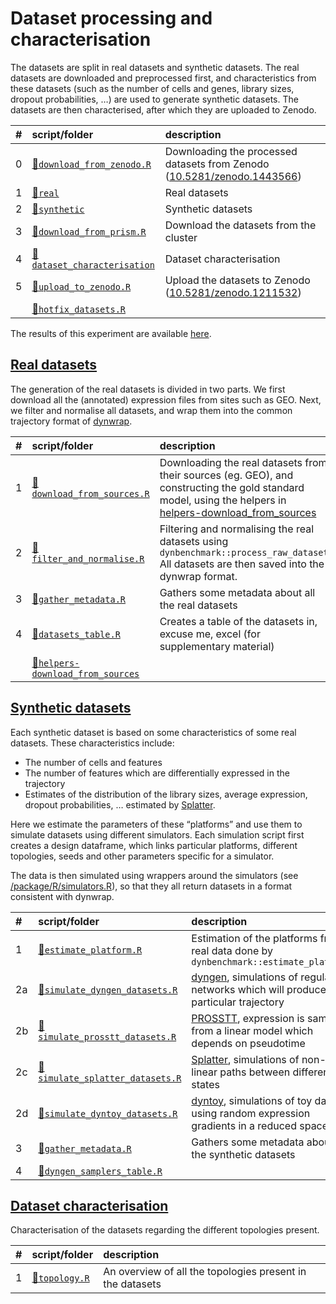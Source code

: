 
# Dataset processing and characterisation

The datasets are split in real datasets and synthetic datasets. The real
datasets are downloaded and preprocessed first, and characteristics from
these datasets (such as the number of cells and genes, library sizes,
dropout probabilities, …) are used to generate synthetic datasets. The
datasets are then characterised, after which they are uploaded to
Zenodo.

| \# | script/folder                                              | description                                                                                                       |
| :- | :--------------------------------------------------------- | :---------------------------------------------------------------------------------------------------------------- |
| 0  | [📄`download_from_zenodo.R`](00-download_from_zenodo.R)     | Downloading the processed datasets from Zenodo ([10.5281/zenodo.1443566](https://doi.org/10.5281/zenodo.1443566)) |
| 1  | [📁`real`](01-real)                                         | Real datasets                                                                                                     |
| 2  | [📁`synthetic`](02-synthetic)                               | Synthetic datasets                                                                                                |
| 3  | [📄`download_from_prism.R`](03-download_from_prism.R)       | Download the datasets from the cluster                                                                            |
| 4  | [📁`dataset_characterisation`](04-dataset_characterisation) | Dataset characterisation                                                                                          |
| 5  | [📄`upload_to_zenodo.R`](05-upload_to_zenodo.R)             | Upload the datasets to Zenodo ([10.5281/zenodo.1211532](https://doi.org/10.5281/zenodo.1211532))                  |
|    | [📄`hotfix_datasets.R`](hotfix_datasets.R)                  |                                                                                                                   |

The results of this experiment are available
[here](https://github.com/dynverse/dynbenchmark_results/tree/master/01-datasets).

## [Real datasets](01-real)

The generation of the real datasets is divided in two parts. We first
download all the (annotated) expression files from sites such as GEO.
Next, we filter and normalise all datasets, and wrap them into the
common trajectory format of
[dynwrap](https://www.github.com/dynverse/dynwrap).

| \# | script/folder                                                                                                                                     | description                                                                                                                                                                                                                                                                 |
| :- | :------------------------------------------------------------------------------------------------------------------------------------------------ | :-------------------------------------------------------------------------------------------------------------------------------------------------------------------------------------------------------------------------------------------------------------------------- |
| 1  | [📄`download_from_sources.R`](/home/wouters/thesis/projects/dynverse/dynbenchmark/scripts/01-datasets/01-real/01-download_from_sources.R)          | Downloading the real datasets from their sources (eg. GEO), and constructing the gold standard model, using the helpers in [helpers-download\_from\_sources](/home/wouters/thesis/projects/dynverse/dynbenchmark/scripts/01-datasets/01-real/helpers-download_from_sources) |
| 2  | [📄`filter_and_normalise.R`](/home/wouters/thesis/projects/dynverse/dynbenchmark/scripts/01-datasets/01-real/02-filter_and_normalise.R)            | Filtering and normalising the real datasets using `dynbenchmark::process_raw_dataset` All datasets are then saved into the dynwrap format.                                                                                                                                  |
| 3  | [📄`gather_metadata.R`](/home/wouters/thesis/projects/dynverse/dynbenchmark/scripts/01-datasets/01-real/03-gather_metadata.R)                      | Gathers some metadata about all the real datasets                                                                                                                                                                                                                           |
| 4  | [📄`datasets_table.R`](/home/wouters/thesis/projects/dynverse/dynbenchmark/scripts/01-datasets/01-real/04-datasets_table.R)                        | Creates a table of the datasets in, excuse me, excel (for supplementary material)                                                                                                                                                                                           |
|    | [📁`helpers-download_from_sources`](/home/wouters/thesis/projects/dynverse/dynbenchmark/scripts/01-datasets/01-real/helpers-download_from_sources) |                                                                                                                                                                                                                                                                             |

## [Synthetic datasets](02-synthetic)

Each synthetic dataset is based on some characteristics of some real
datasets. These characteristics include:

  - The number of cells and features
  - The number of features which are differentially expressed in the
    trajectory
  - Estimates of the distribution of the library sizes, average
    expression, dropout probabilities, … estimated by
    [Splatter](https://github.com/Oshlack/splatter).

Here we estimate the parameters of these “platforms” and use them to
simulate datasets using different simulators. Each simulation script
first creates a design dataframe, which links particular platforms,
different topologies, seeds and other parameters specific for a
simulator.

The data is then simulated using wrappers around the simulators (see
[/package/R/simulators.R](/package/R/simulators.R)), so that they all
return datasets in a format consistent with
dynwrap.

| \# | script/folder                                                                                                                                            | description                                                                                                                 |
| :- | :------------------------------------------------------------------------------------------------------------------------------------------------------- | :-------------------------------------------------------------------------------------------------------------------------- |
| 1  | [📄`estimate_platform.R`](/home/wouters/thesis/projects/dynverse/dynbenchmark/scripts/01-datasets/02-synthetic/01-estimate_platform.R)                    | Estimation of the platforms from real data done by `dynbenchmark::estimate_platform`                                        |
| 2a | [📄`simulate_dyngen_datasets.R`](/home/wouters/thesis/projects/dynverse/dynbenchmark/scripts/01-datasets/02-synthetic/02a-simulate_dyngen_datasets.R)     | [dyngen](https://github.com/dynverse/dyngen), simulations of regulatory networks which will produce a particular trajectory |
| 2b | [📄`simulate_prosstt_datasets.R`](/home/wouters/thesis/projects/dynverse/dynbenchmark/scripts/01-datasets/02-synthetic/02b-simulate_prosstt_datasets.R)   | [PROSSTT](https://github.com/soedinglab/prosstt), expression is sampled from a linear model which depends on pseudotime     |
| 2c | [📄`simulate_splatter_datasets.R`](/home/wouters/thesis/projects/dynverse/dynbenchmark/scripts/01-datasets/02-synthetic/02c-simulate_splatter_datasets.R) | [Splatter](https://github.com/Oshlack/splatter), simulations of non-linear paths between different states                   |
| 2d | [📄`simulate_dyntoy_datasets.R`](/home/wouters/thesis/projects/dynverse/dynbenchmark/scripts/01-datasets/02-synthetic/02d-simulate_dyntoy_datasets.R)     | [dyntoy](https://github.com/dynverse/dyntoy), simulations of toy data using random expression gradients in a reduced space  |
| 3  | [📄`gather_metadata.R`](/home/wouters/thesis/projects/dynverse/dynbenchmark/scripts/01-datasets/02-synthetic/03-gather_metadata.R)                        | Gathers some metadata about all the synthetic datasets                                                                      |
| 4  | [📄`dyngen_samplers_table.R`](/home/wouters/thesis/projects/dynverse/dynbenchmark/scripts/01-datasets/02-synthetic/04-dyngen_samplers_table.R)            |                                                                                                                             |

## [Dataset characterisation](04-dataset_characterisation)

Characterisation of the datasets regarding the different topologies
present.

| \# | script/folder                                                                                                                      | description                                               |
| :- | :--------------------------------------------------------------------------------------------------------------------------------- | :-------------------------------------------------------- |
| 1  | [📄`topology.R`](/home/wouters/thesis/projects/dynverse/dynbenchmark/scripts/01-datasets/04-dataset_characterisation/01-topology.R) | An overview of all the topologies present in the datasets |
